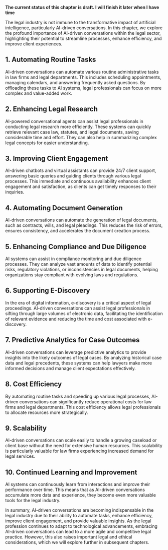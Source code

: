 **The current status of this chapter is draft. I will finish it later when I have time**

The legal industry is not immune to the transformative impact of artificial intelligence, particularly AI-driven conversations. In this chapter, we explore the profound importance of AI-driven conversations within the legal sector, highlighting their potential to streamline processes, enhance efficiency, and improve client experiences.

**1. Automating Routine Tasks**
-------------------------------

AI-driven conversations can automate various routine administrative tasks in law firms and legal departments. This includes scheduling appointments, managing calendars, and answering frequently asked questions. By offloading these tasks to AI systems, legal professionals can focus on more complex and value-added work.

**2. Enhancing Legal Research**
-------------------------------

AI-powered conversational agents can assist legal professionals in conducting legal research more efficiently. These systems can quickly retrieve relevant case law, statutes, and legal documents, saving considerable time and effort. They can also help in summarizing complex legal concepts for easier understanding.

**3. Improving Client Engagement**
----------------------------------

AI-driven chatbots and virtual assistants can provide 24/7 client support, answering basic queries and guiding clients through various legal processes. This immediate and continuous availability enhances client engagement and satisfaction, as clients can get timely responses to their inquiries.

**4. Automating Document Generation**
-------------------------------------

AI-driven conversations can automate the generation of legal documents, such as contracts, wills, and legal pleadings. This reduces the risk of errors, ensures consistency, and accelerates the document creation process.

**5. Enhancing Compliance and Due Diligence**
---------------------------------------------

AI systems can assist in compliance monitoring and due diligence processes. They can analyze vast amounts of data to identify potential risks, regulatory violations, or inconsistencies in legal documents, helping organizations stay compliant with evolving laws and regulations.

**6. Supporting E-Discovery**
-----------------------------

In the era of digital information, e-discovery is a critical aspect of legal proceedings. AI-driven conversations can assist legal professionals in sifting through large volumes of electronic data, facilitating the identification of relevant evidence and reducing the time and cost associated with e-discovery.

**7. Predictive Analytics for Case Outcomes**
---------------------------------------------

AI-driven conversations can leverage predictive analytics to provide insights into the likely outcomes of legal cases. By analyzing historical case data and legal precedents, these systems can help lawyers make more informed decisions and manage client expectations effectively.

**8. Cost Efficiency**
----------------------

By automating routine tasks and speeding up various legal processes, AI-driven conversations can significantly reduce operational costs for law firms and legal departments. This cost efficiency allows legal professionals to allocate resources more strategically.

**9. Scalability**
------------------

AI-driven conversations can scale easily to handle a growing caseload or client base without the need for extensive human resources. This scalability is particularly valuable for law firms experiencing increased demand for legal services.

**10. Continued Learning and Improvement**
------------------------------------------

AI systems can continuously learn from interactions and improve their performance over time. This means that as AI-driven conversations accumulate more data and experience, they become even more valuable tools for the legal industry.

In summary, AI-driven conversations are becoming indispensable in the legal industry due to their ability to automate tasks, enhance efficiency, improve client engagement, and provide valuable insights. As the legal profession continues to adapt to technological advancements, embracing AI-driven conversations can lead to a more agile and competitive legal practice. However, this also raises important legal and ethical considerations, which we will explore further in subsequent chapters.

